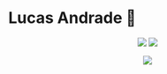 <h1>Lucas Andrade 🤠</h1> 

<p align="center">
    <img src="https://github-readme-stats.vercel.app/api?username=luuck4s&theme=dracula">
    <img src="https://github-readme-stats.vercel.app/api/top-langs/?username=luuck4s&theme=dracula">
</p> 

<div align='center'>
<a height="150em" href="http://www.github.com/Luuck4s"><img src="https://github-readme-streak-stats.herokuapp.com/?user=Luuck4s&theme=dracula" /></a>
</div>
